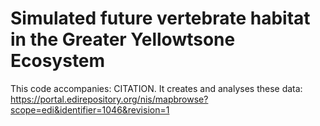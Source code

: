 # Simulated future vertebrate habitat in the Greater Yellowtsone Ecosystem
This code accompanies:
CITATION. It creates and analyses these data: https://portal.edirepository.org/nis/mapbrowse?scope=edi&identifier=1046&revision=1
